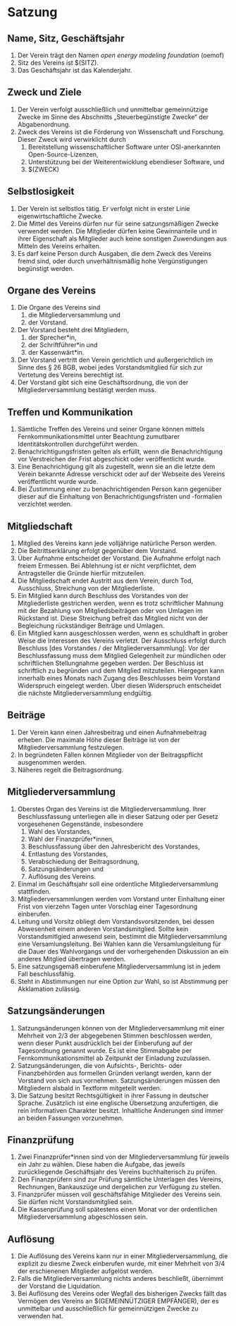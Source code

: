 # Satzung


## Name, Sitz, Geschäftsjahr

1.   Der Verein trägt den Namen *open energy modeling foundation* (oemof)
2.   Sitz des Vereins ist $(SITZ).
3.   Das Geschäftsjahr ist das Kalenderjahr.


## Zweck und Ziele

1. Der Verein verfolgt ausschließlich und unmittelbar gemeinnützige Zwecke im Sinne des Abschnitts „Steuerbegünstigte Zwecke“ der Abgabenordnung.
2. Zweck des Vereins ist die Förderung von Wissenschaft und Forschung.
    Dieser Zweck wird verwirklicht durch
    1. Bereitstellung wissenschaftlicher Software unter OSI-anerkannten Open-Source-Lizenzen,
    2. Unterstützung bei der Weiterentwicklung ebendieser Software, und
    3. $(ZWECK)


## Selbstlosigkeit

1. Der Verein ist selbstlos tätig. Er verfolgt nicht in erster Linie eigenwirtschaftliche Zwecke.
2. Die Mittel des Vereins dürfen nur für seine satzungsmäßigen Zwecke verwendet werden.
    Die Mitglieder dürfen keine Gewinnanteile und in ihrer Eigenschaft als Mitglieder auch keine sonstigen Zuwendungen aus Mitteln des Vereins erhalten.
3. Es darf keine Person durch Ausgaben, die dem Zweck des Vereins fremd sind, oder durch unverhältnismäßig hohe Vergünstigungen begünstigt werden.


## Organe des Vereins

1. Die Organe des Vereins sind
    1. die Mitgliederversammlung und
    2. der Vorstand.
2. Der Vorstand besteht drei Mitgliedern,
    1. der Sprecher*in,
    2. der Schriftführer*in und
    3. der Kassenwärt*in.
3. Der Vorstand vertritt den Verein gerichtlich und außergerichtlich im Sinne des § 26 BGB,
    wobei jedes Vorstandsmitglied für sich zur Vertetung des Vereins berechtigt ist.
4. Der Vorstand gibt sich eine Geschäftsordnung, die von der Mitgliederversammlung bestätigt werden muss.


## Treffen und Kommunikation

1. Sämtliche Treffen des Vereins und seiner Organe können mittels Fernkommunikationsmittel unter Beachtung zumutbarer Identitätskontrollen durchgeführt werden.
2. Benachrichtigungsfristen gelten als erfüllt, wenn die Benachrichtigung vor Verstreichen der Frist abgeschickt oder veröffentlicht wurde.
3. Eine Benachrichtigung gilt als zugestellt, wenn sie an die letzte dem Verein bekannte Adresse verschickt oder auf der Webseite des Vereins veröffentlicht wurde wurde.
4. Bei Zustimmung einer zu benachrichtigenden Person kann gegenüber dieser auf die Einhaltung von Benachrichtigungsfristen und -formalien verzichtet werden.


## Mitgliedschaft

1. Mitglied des Vereins kann jede volljährige natürliche Person werden.
2. Die Beitrittserklärung erfolgt gegenüber dem Vorstand.
3. Über Aufnahme entscheidet der Vorstand. Die Aufnahme erfolgt nach freiem Ermessen.
    Bei Ablehnung ist er nicht verpflichtet, dem Antragsteller die Gründe hierfür mitzuteilen.
4. Die Mitgliedschaft endet Austritt aus dem Verein, durch Tod, Ausschluss, Streichung von der Mitgliederliste.
5. Ein Mitglied kann durch Beschluss des Vorstandes von der Mitgliederliste gestrichen werden, wenn es trotz schriftlicher Mahnung mit der Bezahlung von Mitgliedsbeiträgen oder von Umlagen im Rückstand ist.
    Diese Streichung befreit das Mitglied nicht von der Begleichung rückständiger Beiträge und Umlagen.
6. Ein Mitglied kann ausgeschlossen werden, wenn es schuldhaft in grober Weise die Interessen des Vereins verletzt. Der Ausschluss erfolgt durch Beschluss [des Vorstandes / der Mitgliederversammlung]: Vor der Beschlussfassung muss dem Mitglied Gelegenheit zur mündlichen oder schriftlichen Stellungnahme gegeben werden. Der Beschluss ist schriftlich zu begründen und dem Mitglied mitzuteilen. Hiergegen kann innerhalb eines Monats nach Zugang des Beschlusses beim Vorstand Widerspruch eingelegt werden. Über diesen Widerspruch entscheidet die nächste Mitgliederversammlung endgültig.


## Beiträge

1. Der Verein kann einen Jahresbeitrag und einen Aufnahmebeitrag erheben.
    Die maximale Höhe dieser Beiträge ist von der Mitgliederversammlung festzulegen.
2. In begründeten Fällen können Mitglieder von der Beitragspflicht ausgenommen werden.
3. Näheres regelt die Beitragsordnung.


## Mitgliederversammlung

1. Oberstes Organ des Vereins ist die Mitgliederversammlung.
    Ihrer Beschlussfassung unterliegen alle in dieser Satzung oder per Gesetz vorgesehenen Gegenstände,
    insbesondere
    1. Wahl des Vorstandes,
    2. Wahl der Finanzprüfer*innen,
    3. Beschlussfassung über den Jahresbericht des Vorstandes,
    4. Entlastung des Vorstandes,
    6. Verabschiedung der Beitragsordnung,
    8. Satzungsänderungen und
    9. Auflösung des Vereins.
2. Einmal im Geschäftsjahr soll eine ordentliche Mitgliederversammlung stattfinden.
3. Mitgliederversammlungen werden vom Vorstand unter Einhaltung einer Frist von vierzehn Tagen unter Vorschlag einer Tagesordnung einberufen.
4. Leitung und Vorsitz obliegt dem Vorstandsvorsitzenden, bei dessen Abwesenheit einem anderen Vorstandsmitglied.
    Sollte kein Vorstandsmitlgied anwesend sein, bestimmt die Mitgliederversammlung eine Versamlungsleitung.
    Bei Wahlen kann die Versamlungsleitung für die Dauer des Wahlvorgangs und der vorhergehenden Diskussion an ein anderes Mitglied übertragen werden.
5. Eine satzungsgemäß einberufene Mitgliederversammlung ist in jedem Fall beschlussfähig.
6. Steht in Abstimmungen nur eine Option zur Wahl, so ist Abstimmung per Akklamation zulässig.


## Satzungsänderungen

1. Satzungsänderungen können von der Mitgliederversammlung mit einer Mehrheit von 2/3 der abgegebenen Stimmen beschlossen werden,
    wenn dieser Punkt ausdrücklich bei der Einberufung auf der Tagesordnung genannt wurde.
    Es ist eine Stimmabgabe per Fernkommunikationsmittel ab Zeitpunkt der Einladung zuzulassen.
2. Satzungsänderungen, die von Aufsichts-, Berichts- oder Finanzbehörden aus formellen Gründen verlangt werden, kann der Vorstand von sich aus vornehmen.
    Satzungsänderungen müssen den Mitgliedern alsbald in Textform mitgeteilt werden.
3. Die Satzung besitzt Rechtsgültigkeit in ihrer Fassung in deutscher Sprache.
    Zusätzlich ist eine englische Übersetzung anzufertigen,
    die rein informativen Charakter besitzt.
    Inhaltliche Änderungen sind immer an beiden Fassungen vorzunehmen.


## Finanzprüfung

1. Zwei Finanzprüfer*innen sind von der Mitgliederversammlung für jeweils ein Jahr zu wählen.
    Diese haben die Aufgabe, das jeweils zurückliegende Geschäftsjahr des Vereins buchhalterisch zu prüfen.
2. Den Finanzprüfern sind zur Prüfung sämtliche Unterlagen des Vereins, Rechnungen, Bankauszüge und dergelichen zur Verfügung zu stellen.
3. Finanzprüfer müssen voll geschäftsfähige Mitglieder des Vereins sein.
    Sie dürfen nicht Vorstandsmitglied sein.
4. Die Kassenprüfung soll spätestens einen Monat vor der ordentlichen Mitgliederversammlung abgeschlossen sein.


## Auflösung

1. Die Auflösung des Vereins kann nur in einer Mitgliederversammlung,
    die explizit zu diesme Zweck einberufen wurde,
    mit einer Mehrheit von 3/4 der erschienenen Mitglieder aufgelöst werden.
2. Falls die Mitgliederversammlung nichts anderes beschließt, übernimmt der Vorstand die Liquidation.
3. Bei Auflösung des Vereins oder Wegfall des bisherigen Zwecks fällt das Vermögen des Vereins an $(GEMEINNÜTZIGER EMPFÄNGER),
    der es unmittelbar und ausschließlich für gemeinnützigen Zwecke zu verwenden hat.
